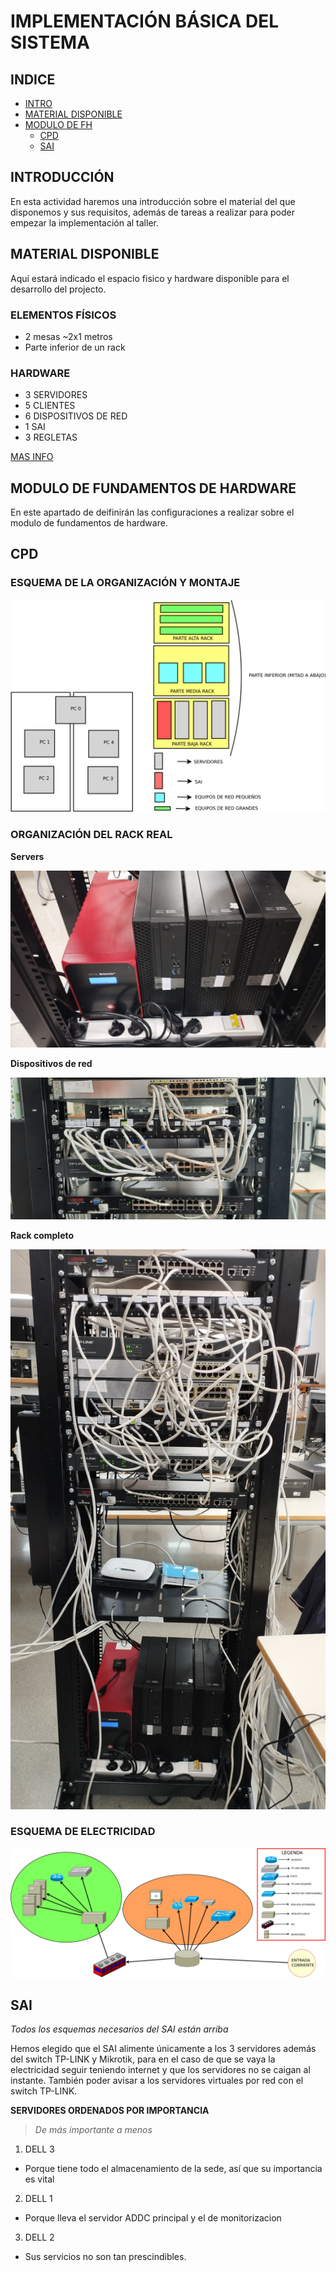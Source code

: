 # IMPLEMENTACIÓN BÁSICA DEL SISTEMA

## INDICE

- [INTRO](#introducción)
- [MATERIAL DISPONIBLE](#material-disponible)
- [MODULO DE FH](#modulo-de-fundamentos-de-hardware)
  - [CPD](#cpd)
  - [SAI](#sai)

## INTRODUCCIÓN

En esta actividad haremos una introducción sobre el material del que disponemos y sus requisitos, además de tareas a realizar para poder empezar la implementación al taller.

## MATERIAL DISPONIBLE

Aquí estará indicado el espacio fisico y hardware disponible para el desarrollo del projecto.

### ELEMENTOS FÍSICOS

- 2 mesas ~2x1 metros
- Parte inferior de un rack

### HARDWARE

- 3 SERVIDORES
- 5 CLIENTES
- 6 DISPOSITIVOS DE RED
- 1 SAI
- 3 REGLETAS

[MAS INFO](inventari.md)

## MODULO DE FUNDAMENTOS DE HARDWARE

En este apartado de deifinirán las configuraciones a realizar sobre el modulo de fundamentos de hardware.

## CPD

### ESQUEMA DE LA ORGANIZACIÓN Y MONTAJE

![](../img/organizacionEquipos.svg)

### ORGANIZACIÓN DEL RACK REAL

**Servers**

![](../img/servers.jpg)

**Dispositivos de red**

![](../img/rack-red.jpeg)

**Rack completo**

![](../img/rack-completo.jpg)

### ESQUEMA DE ELECTRICIDAD

![](../img/diagramaDeElectricidad.svg)

## SAI

_Todos los esquemas necesarios del SAI están arriba_

Hemos elegido que el SAI alimente únicamente a los 3 servidores además del switch TP-LINK y Mikrotik, para en el caso de que se vaya la electricidad seguir teniendo internet y que los servidores no se caigan al instante. También poder avisar a los servidores virtuales por red con el switch TP-LINK.

**SERVIDORES ORDENADOS POR IMPORTANCIA**

> _De más importante a menos_

1. DELL 3
  - Porque tiene todo el almacenamiento de la sede, así que su importancia es vital
2. DELL 1
  - Porque lleva el servidor ADDC principal y el de monitorizacion
3. DELL 2
  - Sus servicios no son tan prescindibles.
